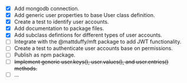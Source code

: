 - [x] Add mongodb connection.
- [x] Add generic user properties to base User class definition.
- [x] Create a test to identify user accounts.
- [x] Add documentation to package files.
- [x] Add subclass defintions for different types of user accounts.
- [ ] Integrate with the @mattduffy/mft package to add JWT functionality.
- [ ] Create a test to authenticate user accounts base on permissions.
- [ ] Publish as npm package.
- [ ] ~~Implement generic user.keys(), user.values(), and user.entries() methods.~~
- [ ] ...

